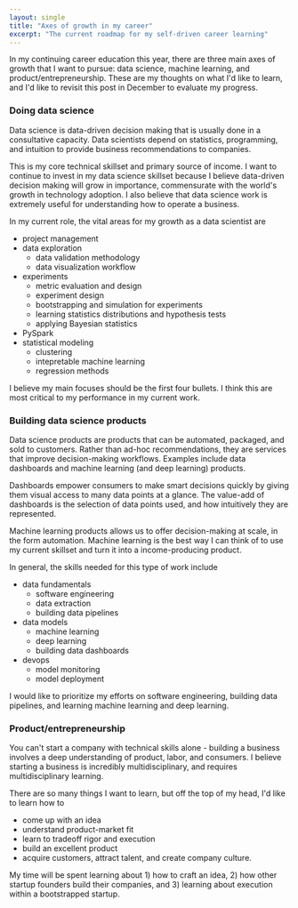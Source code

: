 ```yaml
---
layout: single
title: "Axes of growth in my career"
excerpt: "The current roadmap for my self-driven career learning"
---
```


In my continuing career education this year, there are three main axes of growth that I want to pursue: data science, machine learning, and product/entrepreneurship. These are my thoughts on what I'd like to learn, and I'd like to revisit this post in December to evaluate my progress. 

### Doing data science

Data science is data-driven decision making that is usually done in a consultative capacity. Data scientists depend on statistics, programming, and intuition to provide business recommendations to companies. 

This is my core technical skillset and primary source of income. I want to continue to invest in my data science skillset because I believe data-driven decision making will grow in importance, commensurate with the world's growth in technology adoption. I also believe that data science work is extremely useful for understanding how to operate a business.

In my current role, the vital areas for my growth as a data scientist are

- project management
- data exploration
  - data validation methodology
  - data visualization workflow
- experiments
  - metric evaluation and design 
  - experiment design 
  - bootstrapping and simulation for experiments
  - learning statistics distributions and hypothesis tests
  - applying Bayesian statistics
- PySpark
- statistical modeling
  - clustering
  - intepretable machine learning
  - regression methods


I believe my main focuses should be the first four bullets. I think this are most critical to my performance in my current work. 

### Building data science products

Data science products are products that can be automated, packaged, and sold to customers. Rather than ad-hoc recommendations, they are services that improve decision-making workflows. Examples include data dashboards and machine learning (and deep learning) products.

Dashboards empower consumers to make smart decisions quickly by giving them visual access to many data points at a glance. The value-add of dashboards is the selection of data points used, and how intuitively they are represented. 

Machine learning products allows us to offer decision-making at scale, in the form automation. Machine learning is the best way I can think of to use my current skillset and turn it into a income-producing product.

In general, the skills needed for this type of work include

- data fundamentals
  - software engineering
  - data extraction
  - building data pipelines
- data models
  - machine learning
  - deep learning
  - building data dashboards
- devops
  - model monitoring
  - model deployment

I would like to prioritize my efforts on software engineering, building data pipelines, and learning machine learning and deep learning.

### Product/entrepreneurship

You can't start a company with technical skills alone - building a business involves a deep understanding of product, labor, and consumers. I believe starting a business is incredibly multidisciplinary, and requires multidisciplinary learning. 

There are so many things I want to learn, but off the top of my head, I'd like to learn how to

- come up with an idea
- understand product-market fit
- learn to tradeoff rigor and execution
- build an excellent product
- acquire customers, attract talent, and create company culture. 

My time will be spent learning about 1) how to craft an idea, 2) how other startup founders build their companies, and 3) learning about execution within a bootstrapped startup. 